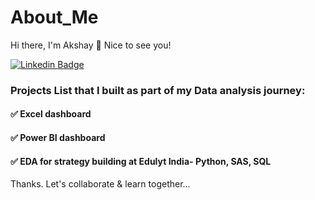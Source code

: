 
# About_Me


Hi there, I'm Akshay 👋 Nice to see you!

[![Linkedin Badge](https://img.shields.io/badge/-LinkedIn-0e76a8?style=flat-square&logo=Linkedin&logoColor=white)](https://www.linkedin.com/in/akshay-kumar3/)



### Projects List that I built as part of my Data analysis journey:
#### ✅ Excel dashboard
#### ✅ Power BI dashboard
#### ✅ EDA for strategy building at Edulyt India- Python, SAS, SQL 

Thanks. 
Let's collaborate & learn together...
